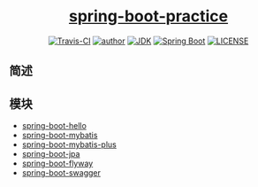 # <center>[spring-boot-practice](https://github.com/xybert/spring-boot-practice)</center>

<p style="text-align: center">
  <a href="https://travis-ci.com/xybert/spring-boot-practice"><img alt="Travis-CI" src="https://travis-ci.com/xybert/spring-boot-practice.svg?branch=main"/></a>
  <a href="https://www.yuque.com/xybert"><img alt="author" src="https://img.shields.io/badge/author-xybert-blue.svg"/></a>
  <a href="https://www.oracle.com/technetwork/java/javase/downloads/index.html"><img alt="JDK" src="https://img.shields.io/badge/JDK-1.8.0_202-orange.svg"/></a>
  <a href="https://docs.spring.io/spring-boot/docs/2.7.4.RELEASE/reference/html/"><img alt="Spring Boot" src="https://img.shields.io/badge/Spring Boot-2.7.4.RELEASE-green.svg"/></a>
  <a href="https://github.com/xkcoding/spring-boot-demo/blob/master/LICENSE"><img alt="LICENSE" src="https://img.shields.io/github/license/xkcoding/spring-boot-demo.svg"/></a>  
</p>

## 简述

## 模块

- [spring-boot-hello]()
- [spring-boot-mybatis]()
- [spring-boot-mybatis-plus]()
- [spring-boot-jpa]()
- [spring-boot-flyway]()
- [spring-boot-swagger]()